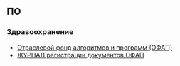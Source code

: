 ## ПО

### Здравоохранение

* [Отраслевой фонд алгоритмов и программ (ОФАП)](http://minzdrav.gov.by/ru/static/activities/otraslevoj_fond)
* [ЖУРНАЛ регистрации документов ОФАП](http://minzdrav.gov.by/dadvfiles/000295_693953_OFAP_2014_05_23.doc)
